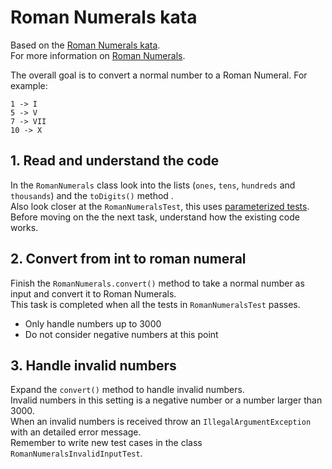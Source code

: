 # Roman Numerals kata

Based on the [Roman Numerals kata](http://codingdojo.org/kata/RomanNumerals/).  
For more information on [Roman Numerals](http://www.novaroma.org/via_romana/numbers.html).

The overall goal is to convert a normal number to a Roman Numeral.
For example:
```
1 -> I
5 -> V
7 -> VII
10 -> X
```

## 1. Read and understand the code
In the `RomanNumerals` class look into the lists (`ones`, `tens`, `hundreds` and `thousands`) and the `toDigits()` method .  
Also look closer at the `RomanNumeralsTest`, this uses [parameterized tests](https://github.com/junit-team/junit4/wiki/parameterized-tests).  
Before moving on the the next task, understand how the existing code works.

## 2. Convert from int to roman numeral
Finish the `RomanNumerals.convert()` method to take a normal number as input and convert it to Roman Numerals.  
This task is completed when all the tests in `RomanNumeralsTest` passes.  

- Only handle numbers up to 3000
- Do not consider negative numbers at this point


## 3. Handle invalid numbers
Expand the `convert()` method to handle invalid numbers.  
Invalid numbers in this setting is a negative number or a number larger than 3000.  
When an invalid numbers is received throw an `IllegalArgumentException` with an detailed error message.  
Remember to write new test cases in the class `RomanNumeralsInvalidInputTest`.
